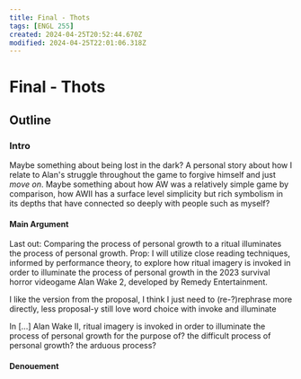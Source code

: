 ```yaml
---
title: Final - Thots
tags: [ENGL 255]
created: 2024-04-25T20:52:44.670Z
modified: 2024-04-25T22:01:06.318Z
---
```


# Final - Thots

## Outline

### Intro
Maybe something about being lost in the dark? A personal story about how I relate to Alan's struggle throughout the game to forgive himself and just *move on*.
Maybe something about how AW was a relatively simple game by comparison, how AWII has a surface level simplicity but rich symbolism in its depths that have connected so deeply with people such as myself?

#### Main Argument
Last out: Comparing the process of personal growth to a ritual illuminates the process of personal growth.
Prop: I will utilize close reading techniques, informed by performance theory, to explore how ritual imagery is invoked in order to illuminate the process of personal growth in the 2023 survival horror videogame Alan Wake 2, developed by Remedy Entertainment.

I like the version from the proposal, I think I just need to (re-?)rephrase more directly, less proposal-y 
still love word choice with invoke and illuminate

In [...] Alan Wake II, ritual imagery is invoked in order to illuminate the process of personal growth
for the purpose of?
the difficult process of personal growth?
the arduous process?

#### Denouement

